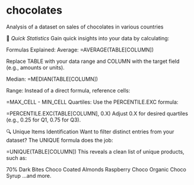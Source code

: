 # chocolates
Analysis of a dataset on sales of chocolates in various countries  

🚀 *Quick Statistics*
Gain quick insights into your data by calculating:

Formulas Explained:
Average: =AVERAGE(TABLE[COLUMN])

Replace TABLE with your data range and COLUMN with the target field (e.g., amounts or units).

Median: =MEDIAN(TABLE[COLUMN])

Range: Instead of a direct formula, reference cells:

=MAX_CELL - MIN_CELL
Quartiles: Use the PERCENTILE.EXC formula:


=PERCENTILE.EXC(TABLE[COLUMN], 0.X) 
Adjust 0.X for desired quartiles (e.g., 0.25 for Q1, 0.75 for Q3).


🔍 Unique Items Identification
Want to filter distinct entries from your dataset? The UNIQUE formula does the job:

=UNIQUE(TABLE[COLUMN]) 
This reveals a clean list of unique products, such as:

70% Dark Bites
Choco Coated Almonds
Raspberry Choco
Organic Choco Syrup
…and more.


